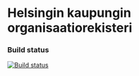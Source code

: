 # Helsingin kaupungin organisaatiorekisteri


### Build status

[![Build status](https://ci.appveyor.com/api/projects/status/6spfm83aaqdxyilu?svg=true)](https://ci.appveyor.com/project/affecto/organisaatiorekisteri)
